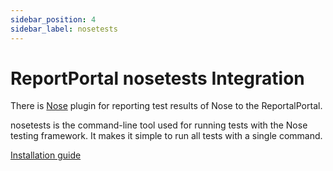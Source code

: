 ```yaml
---
sidebar_position: 4
sidebar_label: nosetests
---
```


# ReportPortal nosetests Integration

There is [Nose](https://nose.readthedocs.io/en/latest/) plugin for reporting test results of Nose to the ReportalPortal.

nosetests is the command-line tool used for running tests with the Nose testing framework. It makes it simple to run all tests with a single command.

[Installation guide](https://github.com/reportportal/agent-python-nosetests#readme)
